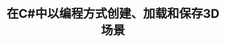 ﻿---
title: 在C#中以编程方式创建、加载和保存3D场景
linktitle: 创建、加载和保存3D场景
type: docs
weight: 20
url: /zh/net/creating-loading-and-saving-3d-scene/
description: 在C#中以编程方式创建、加载和保存3D场景。在PDF中读取、导入和保存3D场景，在C#中HTML。
---

